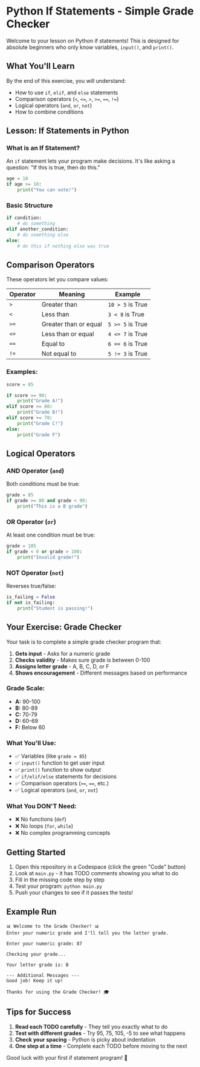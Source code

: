 # Python If Statements - Simple Grade Checker

Welcome to your lesson on Python if statements! This is designed for absolute beginners who only know variables, `input()`, and `print()`.

## What You'll Learn

By the end of this exercise, you will understand:
- How to use `if`, `elif`, and `else` statements
- Comparison operators (`<`, `<=`, `>`, `>=`, `==`, `!=`)
- Logical operators (`and`, `or`, `not`)
- How to combine conditions

## Lesson: If Statements in Python

### What is an If Statement?

An `if` statement lets your program make decisions. It's like asking a question: "If this is true, then do this."

```python
age = 18
if age >= 18:
    print("You can vote!")
```

### Basic Structure

```python
if condition:
    # do something
elif another_condition:
    # do something else
else:
    # do this if nothing else was true
```

## Comparison Operators

These operators let you compare values:

| Operator | Meaning | Example |
|----------|---------|---------|
| `>` | Greater than | `10 > 5` is True |
| `<` | Less than | `3 < 8` is True |
| `>=` | Greater than or equal | `5 >= 5` is True |
| `<=` | Less than or equal | `4 <= 7` is True |
| `==` | Equal to | `6 == 6` is True |
| `!=` | Not equal to | `5 != 3` is True |

### Examples:

```python
score = 85

if score >= 90:
    print("Grade A!")
elif score >= 80:
    print("Grade B!")
elif score >= 70:
    print("Grade C!")
else:
    print("Grade F")
```

## Logical Operators

### AND Operator (`and`)
Both conditions must be true:

```python
grade = 85
if grade >= 80 and grade < 90:
    print("This is a B grade")
```

### OR Operator (`or`)
At least one condition must be true:

```python
grade = 105
if grade < 0 or grade > 100:
    print("Invalid grade!")
```

### NOT Operator (`not`)
Reverses true/false:

```python
is_failing = False
if not is_failing:
    print("Student is passing!")
```

## Your Exercise: Grade Checker

Your task is to complete a simple grade checker program that:

1. **Gets input** - Asks for a numeric grade
2. **Checks validity** - Makes sure grade is between 0-100
3. **Assigns letter grade** - A, B, C, D, or F
4. **Shows encouragement** - Different messages based on performance

### Grade Scale:
- **A:** 90-100
- **B:** 80-89
- **C:** 70-79  
- **D:** 60-69
- **F:** Below 60

### What You'll Use:
- ✅ Variables (like `grade = 85`)
- ✅ `input()` function to get user input
- ✅ `print()` function to show output
- ✅ `if/elif/else` statements for decisions
- ✅ Comparison operators (`>=`, `==`, etc.)
- ✅ Logical operators (`and`, `or`, `not`)

### What You DON'T Need:
- ❌ No functions (`def`)
- ❌ No loops (`for`, `while`)
- ❌ No complex programming concepts

## Getting Started

1. Open this repository in a Codespace (click the green "Code" button)
2. Look at `main.py` - it has TODO comments showing you what to do
3. Fill in the missing code step by step
4. Test your program: `python main.py`
5. Push your changes to see if it passes the tests!

## Example Run

```
📊 Welcome to the Grade Checker! 📊
Enter your numeric grade and I'll tell you the letter grade.

Enter your numeric grade: 87

Checking your grade...

Your letter grade is: B

--- Additional Messages ---
Good job! Keep it up!

Thanks for using the Grade Checker! 🎓
```

## Tips for Success

1. **Read each TODO carefully** - They tell you exactly what to do
2. **Test with different grades** - Try 95, 75, 105, -5 to see what happens
3. **Check your spacing** - Python is picky about indentation
4. **One step at a time** - Complete each TODO before moving to the next

Good luck with your first if statement program! 🎯